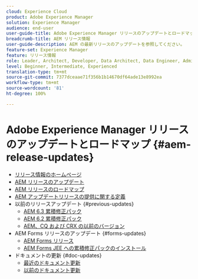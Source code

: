 ```yaml
---
cloud: Experience Cloud
product: Adobe Experience Manager
solution: Experience Manager
audience: end-user
user-guide-title: Adobe Experience Manager リリースのアップデートとロードマップ
breadcrumb-title: AEM リリース情報
user-guide-description: AEM の最新リリースのアップデートを参照してください。
feature-set: Experience Manager
feature: リリース情報
role: Leader, Architect, Developer, Data Architect, Data Engineer, Administrator, Business Practitioner
level: Beginner, Intermediate, Experienced
translation-type: tm+mt
source-git-commit: 7377dceaae71f356b1b14670df64ade13e8992ea
workflow-type: tm+mt
source-wordcount: '81'
ht-degree: 100%

---
```



# Adobe Experience Manager リリースのアップデートとロードマップ {#aem-release-updates}

+ [リリース情報のホームページ](home.md)
+ [AEM リリースのアップデート](aem-releases-updates.md)
+ [AEM リリースのロードマップ](update-releases-roadmap.md)
+ [AEM アップデートリリースの提供に関する定義](update-release-vehicle-definitions.md)
+ 以前のリリースアップデート {#previous-updates}
   + [AEM 6.3 累積修正パック](release-notes-aem-6-3-cumulative-fix-pack.md)
   + [AEM 6.2 累積修正パック](release-notes-aem-6-2-cumulative-fix-pack.md)
   + [AEM、CQ および CRX の以前のバージョン](aem-previous-versions.md)
+ AEM Forms リリースのアップデート {#forms-updates}
   + [AEM Forms リリース](aem-forms-releases.md)
   + [AEM Forms JEE への累積修正パックのインストール](install-cfp-aem-forms-jee.md)
+ ドキュメントの更新 {#doc-updates}
   + [最近のドキュメント更新](documentation-updates.md)
   + [以前のドキュメント更新](previous-documentation-updates.md)
